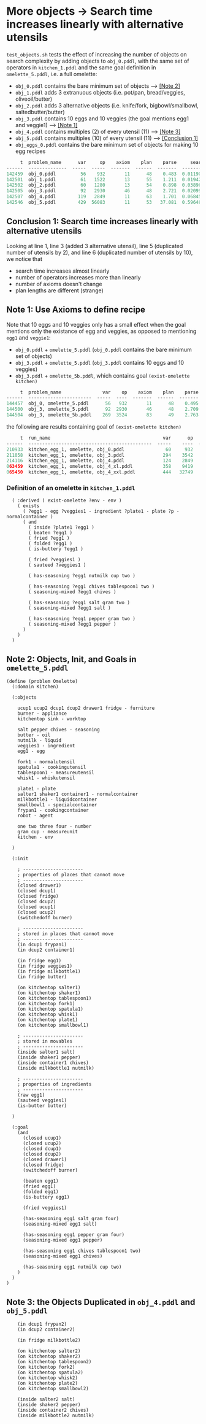 # More objects -> Search time increases linearly with alternative utensils

`test_objects.sh` tests the effect of increasing the number of objects on search complexity by adding objects to `obj_0.pddl`, with the same set of operators in `kitchen_1.pddl` and the same goal definition in `omelette_5.pddl`, i.e. a full omelette:

* `obj_0.pddl` contains the bare minimum set of objects --> [[Note 2]](#note-2-objects-init-and-goals-in-omelette_5pddl)
* `obj_1.pddl` adds 3 extranuous objects (i.e. pot/pan, bread/veggies, oliveoil/butter) 
* `obj_2.pddl` adds 3 alternative objects (i.e. knife/fork, bigbowl/smallbowl, saltedbutter/butter)
* `obj_3.pddl` contains 10 eggs and 10 veggies (the goal mentions egg1 and veggie1) --> [[Note 1]](#note-1-use-axioms-to-define-recipe)
* `obj_4.pddl` contains multiples (2) of every utensil (11) --> [[Note 3]](#note-3-the-objects-duplicated-in-obj_4pddl-and-obj_5pddl)
* `obj_5.pddl` contains multiples (10) of every utensil (11) --> [[Conclusion 1]](#conclusion-1-search-time-increases-linearly-with-alternative-utensils) 
* `obj_eggs_0.pddl` contains the bare minimum set of objects for making 10 egg recipes

```python
     t  problem_name      var     op    axiom    plan    parse     search    state
------  --------------  -----  -----  -------  ------  -------  ---------  -------
142459  obj_0.pddl         56    932       11      48    0.483  0.0119011 *    177 
142501  obj_1.pddl         61   1522       13      55    1.211  0.0194257      348 
142502  obj_2.pddl         60   1280       13      54    0.898  0.0389651 *    580
142505  obj_3.pddl         92   2930       46      48    2.721  0.0209925      181 
142507  obj_4.pddl        119   2849       11      63    1.701  0.0684566 *    678 
142546  obj_5.pddl        429  56083       11      53   37.081  0.596486  *    907 
```

## Conclusion 1: Search time increases linearly with alternative utensils

Looking at line 1, line 3 (added 3 alternative utensil), line 5 (duplicated number of utensils by 2), and line 6 (duplicated number of utensils by 10), we notice that 

* search time increases almost linearly
* number of operators increases more than linearly
* number of axioms doesn't change
* plan lengths are different (strange)

## Note 1: Use Axioms to define recipe

Note that 10 eggs and 10 veggies only has a small effect when the goal mentions only the existance of egg and veggies, as opposed to mentioning `egg1` and `veggie1`:

* `obj_0.pddl` + `omelette_5.pddl` (`obj_0.pddl` contains the bare minimum set of objects)
* `obj_3.pddl` + `omelette_5.pddl` (`obj_3.pddl` contains 10 eggs and 10 veggies)
* `obj_3.pddl` + `omelette_5b.pddl`, which contains goal `(exist-omelette kitchen)` 

```python
     t  problem_name               var    op    axiom    plan    parse     search    state
------  -----------------------  -----  ----  -------  ------  -------  ---------  -------
144457  obj_0, omelette_5.pddl      56   932       11      48    0.495  0.0104259      177
144500  obj_3, omelette_5.pddl      92  2930       46      48    2.709  0.0198585      181
144504  obj_3, omelette_5b.pddl    269  3524       83      49    2.763  0.0517935      409
```

the following are results containing goal of `(exist-omelette kitchen)` 

```python
     t  run_name                                         var      op    axiom    plan    cost    parse      search    state
------  ---------------------------------------------  -----    ----  -------  ------  ------  -------  ----------  -------
210933  kitchen_egg_1, omelette, obj_0.pddl               60     932       27      47      47    0.511   0.0102195      165
211058  kitchen_egg_1, omelette, obj_3.pddl              294    3542      198      47      47    3.094   0.0526419      424
214116  kitchen_egg_1, omelette, obj_4.pddl              124    2849       29      68      68    1.667    0.068268      680
063459  kitchen_egg_1, omelette, obj_4_xl.pddl           358    9419      299      51      51   12.865     0.41591     1618
065450  kitchen_egg_1, omelette, obj_4_xxl.pddl          444   32749      501      51      51   40.412    0.507984     1109
```

### Definition of an omelette in `kitchen_1.pddl`

```
  ( :derived ( exist-omelette ?env - env )
    ( exists 
      ( ?egg1 - egg ?veggies1 - ingredient ?plate1 - plate ?p - normalcontainer )
      ( and 
        ( inside ?plate1 ?egg1 )
        ( beaten ?egg1 )
        ( fried ?egg1 )
        ( folded ?egg1 )
        ( is-buttery ?egg1 )

        ( fried ?veggies1 )
        ( sauteed ?veggies1 )

        ( has-seasoning ?egg1 nutmilk cup two )

        ( has-seasoning ?egg1 chives tablespoon1 two )
        ( seasoning-mixed ?egg1 chives )

        ( has-seasoning ?egg1 salt gram two )
        ( seasoning-mixed ?egg1 salt )

        ( has-seasoning ?egg1 pepper gram two )
        ( seasoning-mixed ?egg1 pepper )
      )
    )
  )
```

## Note 2: Objects, Init, and Goals in `omelette_5.pddl`

```
(define (problem Omelette)
  (:domain Kitchen)

  (:objects

    ucup1 ucup2 dcup1 dcup2 drawer1 fridge - furniture
    burner - appliance
    kitchentop sink - worktop

    salt pepper chives - seasoning
    butter - oil
    nutmilk - liquid
    veggies1 - ingredient
    egg1 - egg

    fork1 - normalutensil
    spatula1 - cookingutensil
    tablespoon1 - measureutensil
    whisk1 - whiskutensil

    plate1 - plate
    salter1 shaker1 container1 - normalcontainer
    milkbottle1 - liquidcontainer
    smallbowl1 - specialcontainer
    frypan1 - cookingcontainer
    robot - agent

    one two three four - number
    gram cup - measureunit
    kitchen - env 

  )

  (:init

    ; ----------------------
    ; properties of places that cannot move
    ; ----------------------
    (closed drawer1)
    (closed dcup1)
    (closed fridge)
    (closed dcup2)
    (closed ucup1)
    (closed ucup2)
    (switchedoff burner)

    ; ----------------------
    ; stored in places that cannot move
    ; ----------------------
    (in dcup1 frypan1)
    (in dcup2 container1)

    (in fridge egg1)
    (in fridge veggies1)
    (in fridge milkbottle1)
    (in fridge butter)

    (on kitchentop salter1)
    (on kitchentop shaker1)
    (on kitchentop tablespoon1)
    (on kitchentop fork1)
    (on kitchentop spatula1)
    (on kitchentop whisk1)
    (on kitchentop plate1)
    (on kitchentop smallbowl1)

    ; ----------------------
    ; stored in movables
    ; ----------------------
    (inside salter1 salt)
    (inside shaker1 pepper)
    (inside container1 chives)
    (inside milkbottle1 nutmilk)

    ; ----------------------
    ; properties of ingredients
    ; ----------------------
    (raw egg1)
    (sauteed veggies1)
    (is-butter butter)

  )

  (:goal
    (and
      (closed ucup1)
      (closed ucup2)
      (closed dcup1)
      (closed dcup2)
      (closed drawer1)
      (closed fridge)
      (switchedoff burner)

      (beaten egg1)
      (fried egg1)
      (folded egg1)
      (is-buttery egg1)
      
      (fried veggies1)

      (has-seasoning egg1 salt gram four)
      (seasoning-mixed egg1 salt)

      (has-seasoning egg1 pepper gram four)
      (seasoning-mixed egg1 pepper)

      (has-seasoning egg1 chives tablespoon1 two)
      (seasoning-mixed egg1 chives)

      (has-seasoning egg1 nutmilk cup two)
    )
  )
)
```

## Note 3: the Objects Duplicated in `obj_4.pddl` and `obj_5.pddl`

```
    (in dcup1 frypan2)
    (in dcup2 container2)

    (in fridge milkbottle2)

    (on kitchentop salter2)
    (on kitchentop shaker2)
    (on kitchentop tablespoon2)
    (on kitchentop fork2)
    (on kitchentop spatula2)
    (on kitchentop whisk2)
    (on kitchentop plate2)
    (on kitchentop smallbowl2)

    (inside salter2 salt)
    (inside shaker2 pepper)
    (inside container2 chives)
    (inside milkbottle2 nutmilk)
```
